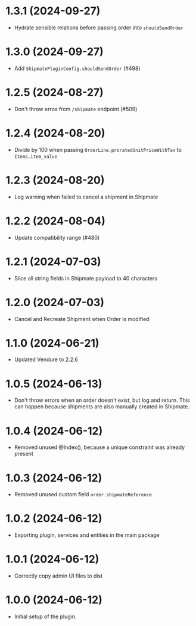 # 1.3.1 (2024-09-27)

- Hydrate sensible relations before passing order into `shouldSendOrder`

# 1.3.0 (2024-09-27)

- Add `ShipmatePluginConfig.shouldSendOrder` (#498)

# 1.2.5 (2024-08-27)

- Don't throw erros from `/shipmate` endpoint (#509)

# 1.2.4 (2024-08-20)

- Divide by 100 when passing `OrderLine.proratedUnitPriceWithTax` to `Items.item_value`

# 1.2.3 (2024-08-20)

- Log warning when failed to cancel a shipment in Shipmate

# 1.2.2 (2024-08-04)

- Update compatibility range (#480)

# 1.2.1 (2024-07-03)

- Slice all string fields in Shipmate payload to 40 characters

# 1.2.0 (2024-07-03)

- Cancel and Recreate Shipment when Order is modified

# 1.1.0 (2024-06-21)

- Updated Vendure to 2.2.6

# 1.0.5 (2024-06-13)

- Don't throw errors when an order doesn't exist, but log and return. This can happen because shipments are also manually created in Shipmate.

# 1.0.4 (2024-06-12)

- Removed unused @Index(), because a unique constraint was already present

# 1.0.3 (2024-06-12)

- Removed unused custom field `order.shipmateReference`

# 1.0.2 (2024-06-12)

- Exporting plugin, services and entities in the main package

# 1.0.1 (2024-06-12)

- Correctly copy admin UI files to dist

# 1.0.0 (2024-06-12)

- Initial setup of the plugin.
